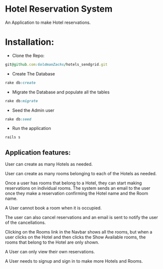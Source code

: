 # Hotel Reservation System

An Application to make Hotel reservations.

# Installation:

* Clone the Repo:
```ruby
git@github.com:GoldmanZachs/hotels_sendgrid.git
```

* Create The Database
```ruby
rake db:create
```

* Migrate the Database and populate all the tables
```ruby
rake db:migrate
```

* Seed the Admin user
```ruby
rake db:seed
```

* Run the application
```ruby
rails s
```

## Application features:

User can create as many Hotels as needed.

User can create as many rooms belonging to each of the Hotels as needed.

Once a user has rooms that belong to a Hotel, they can start making reservations on individual rooms. The system sends an email to the user once they make a reservation confirming the Hotel name and the Room name.

A User cannot book a room when it is occupied.

The user can also cancel reservations and an email is sent to notify the user of the cancellations.

Clicking on the Rooms link in the Navbar shows all the rooms, but when a user clicks on the Hotel and then clicks the Show Available rooms, the rooms that belong to the Hotel are only shown.

A User can only view their own reservations.

A User needs to signup and sign in to make more Hotels and Rooms.
